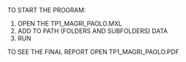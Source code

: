 TO START THE PROGRAM:
1. OPEN THE TP1_MAGRI_PAOLO.MXL 
2. ADD TO PATH (FOLDERS AND SUBFOLDERS) DATA
3. RUN 

TO SEE THE FINAL REPORT OPEN TP1_MAGRI_PAOLO.PDF
